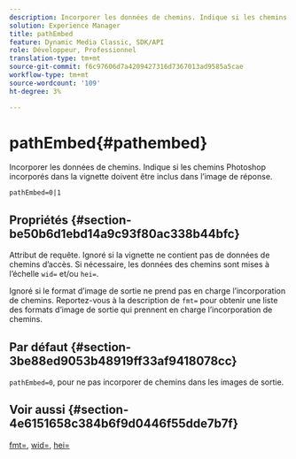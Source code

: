 ```yaml
---
description: Incorporer les données de chemins. Indique si les chemins Photoshop incorporés dans la vignette doivent être inclus dans l’image de réponse.
solution: Experience Manager
title: pathEmbed
feature: Dynamic Media Classic, SDK/API
role: Développeur, Professionnel
translation-type: tm+mt
source-git-commit: f6c97606d7a4209427316d7367013ad9585a5cae
workflow-type: tm+mt
source-wordcount: '109'
ht-degree: 3%

---
```



# pathEmbed{#pathembed}

Incorporer les données de chemins. Indique si les chemins Photoshop incorporés dans la vignette doivent être inclus dans l’image de réponse.

`pathEmbed=0|1`

## Propriétés {#section-be50b6d1ebd14a9c93f80ac338b44bfc}

Attribut de requête. Ignoré si la vignette ne contient pas de données de chemins d’accès. Si nécessaire, les données des chemins sont mises à l’échelle `wid=` et/ou `hei=`.

Ignoré si le format d’image de sortie ne prend pas en charge l’incorporation de chemins. Reportez-vous à la description de `fmt=` pour obtenir une liste des formats d’image de sortie qui prennent en charge l’incorporation de chemins.

## Par défaut {#section-3be88ed9053b48919ff33af9418078cc}

`pathEmbed=0`, pour ne pas incorporer de chemins dans les images de sortie.

## Voir aussi {#section-4e6151658c384b6f9d0446f55dde7b7f}

[fmt=](../../../../../ir-api/http-protocol/image-rendering-api-ref/c-ir-http-protocol-ref/c-ir-http-protocol-command-reference/r-ir-fmt.md#reference-4c743f67d56b47c5b774fcc900ff758c),  [wid=](../../../../../ir-api/http-protocol/image-rendering-api-ref/c-ir-http-protocol-ref/c-ir-http-protocol-command-reference/r-ir-wid.md#reference-b7e691b0624941168c94b2749ae233ec),  [hei=](../../../../../ir-api/http-protocol/image-rendering-api-ref/c-ir-http-protocol-ref/c-ir-http-protocol-command-reference/r-ir-hei.md#reference-1c08f60365a94417a39867c09cac5478)
